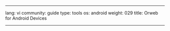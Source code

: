 

---

lang: vi
community: guide
type: tools
os: android
weight: 029
title: Orweb for Android Devices

---

<stub>

